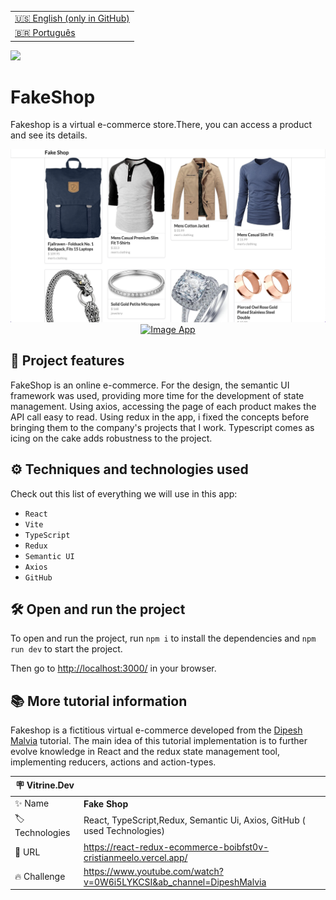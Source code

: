 <table align="right">
  <tr>
    <td>
      <a href="README-en.md">🇺🇸 English (only in GitHub)</a>
    </td>
  </tr>
  <tr>
    <td>
      <a href="README.md">🇧🇷 Português</a>
    </td>
  </tr>
</table>

![](https://github.com/cristianmeelo/react-redux-tool/blob/main/thumbnail-en.png?raw=true#vitrinedev)

# FakeShop

Fakeshop is a virtual e-commerce store.There, you can access a product and see its details.

<img src="screencapture.png" alt="Image App" >
<div align="center">
<a href="https://react-redux-ecommerce-boibfst0v-cristianmeelo.vercel.app/">
  <img src="https://img.shields.io/badge/-check%20here-lightgrey"
  alt="Image App" >
</a>
</div>

## 🔨 Project features

FakeShop is an online e-commerce. For the design, the semantic UI framework was used, providing more time for the development of state management. Using axios, accessing the page of each product makes the API call easy to read. Using redux in the app, i fixed the concepts before bringing them to the company's projects that I work. Typescript comes as icing on the cake adds robustness to the project.

## ⚙️ Techniques and technologies used

Check out this list of everything we will use in this app:

- `React`
- `Vite`
- `TypeScript`
- `Redux`
- `Semantic UI`
- `Axios`
- `GitHub`

## 🛠️ Open and run the project

To open and run the project, run `npm i` to install the dependencies and `npm run dev` to start the project.

Then go to <a href="http://localhost:3000/">http://localhost:3000/</a> in your browser.

## 📚 More tutorial information

Fakeshop is a fictitious virtual e-commerce developed from the [Dipesh Malvia](https://www.youtube.com/@DipeshMalvia) tutorial. The main idea of ​​this tutorial implementation is to further evolve knowledge in React and the redux state management tool, implementing reducers, actions and action-types.

| :placard: Vitrine.Dev |                                                                          |
| --------------------- | ------------------------------------------------------------------------ |
| :sparkles: Name       | **Fake Shop**                                                            |
| :label: Technologies  | React, TypeScript,Redux, Semantic Ui, Axios, GitHub ( used Technologies) |
| :rocket: URL          | https://react-redux-ecommerce-boibfst0v-cristianmeelo.vercel.app/        |
| :fire: Challenge      | https://www.youtube.com/watch?v=0W6i5LYKCSI&ab_channel=DipeshMalvia      |
